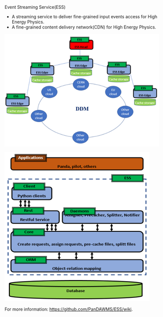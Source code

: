 Event Streaming Service(ESS)

- A streaming service to deliver fine-grained input events access for High Energy Physics.
- A fine-grained content delivery network(CDN) for High Energy Physics.

![Here is the ESS deployment architecture](https://github.com/PanDAWMS/ESS/blob/master/doc/design/images/ESS_fullmap.png)

![Here is the ESS internal architecture](https://github.com/PanDAWMS/ESS/blob/master/doc/design/images/ESS_architecture.png)

For more information:  https://github.com/PanDAWMS/ESS/wiki.
